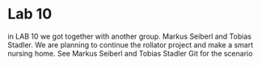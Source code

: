 # Lab 10

in LAB 10 we got together with another group. Markus Seiberl and Tobias Stadler. We are planning to continue the rollator project 
and make a smart nursing home. See Markus Seiberl and Tobias Stadler Git for the scenario
